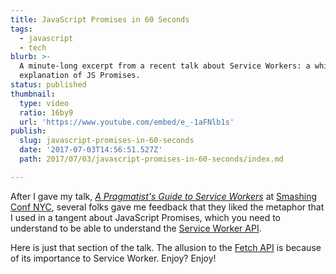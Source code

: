 ```yaml
---
title: JavaScript Promises in 60 Seconds
tags:
  - javascript
  - tech
blurb: >-
  A minute-long excerpt from a recent talk about Service Workers: a whirlwind
  explanation of JS Promises.
status: published
thumbnail:
  type: video
  ratio: 16by9
  url: 'https://www.youtube.com/embed/e_-1aFNlb1s'
publish:
  slug: javascript-promises-in-60-seconds
  date: '2017-07-03T14:56:51.527Z'
  path: 2017/07/03/javascript-promises-in-60-seconds/index.md

---
```


After I gave my talk, _[A Pragmatist's Guide to Service Workers](https://smashingconf.com/ny-2017/schedule/day:tuesday#lyza-danger-gardner)_ at [Smashing Conf NYC](https://smashingconf.com/ny-2017), several folks gave me feedback that they liked the metaphor that I used in a tangent about JavaScript Promises, which you need to understand to be able to understand the [Service Worker API](https://developer.mozilla.org/en-US/docs/Web/API/Service_Worker_API).

Here is just that section of the talk. The allusion to the [Fetch API](https://developer.mozilla.org/en-US/docs/Web/API/Fetch_API) is because of its importance to Service Worker. Enjoy? Enjoy!
